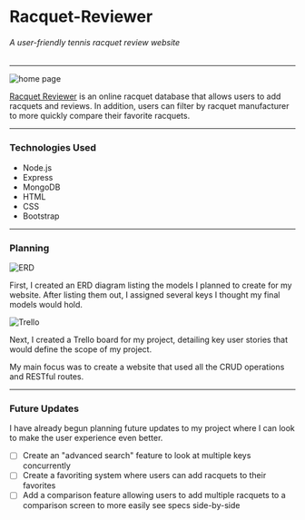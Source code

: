# Racquet-Reviewer
###### A user-friendly tennis racquet review website

________

![home page](https://i.imgur.com/aLEpk2L.jpg)


[Racquet Reviewer](https://ill-teal-grasshopper-shoe.cyclic.app/) is an online racquet database that allows users to add racquets and reviews. In addition, users can filter by racquet manufacturer to more quickly compare their favorite racquets.



______
### Technologies Used

  * Node.js
  * Express
  * MongoDB
  * HTML
  * CSS
  * Bootstrap
______
### Planning

![ERD](https://i.imgur.com/x6Ljwav.png)

First, I created an ERD diagram listing the models I planned to create for my website. After listing them out, I assigned several keys I thought my final models would hold.

![Trello](https://i.imgur.com/1rDtsg9.png)

Next, I created a Trello board for my project, detailing key user stories that would define the scope of my project. 

My main focus was to create a website that used all the CRUD operations and RESTful routes.

_____
### Future Updates

I have already begun planning future updates to my project where I can look to make the user experience even better.

- [ ] Create an "advanced search" feature to look at multiple keys concurrently
- [ ] Create a favoriting system where users can add racquets to their favorites
- [ ] Add a comparison feature allowing users to add multiple racquets to a comparison screen to more easily see specs side-by-side